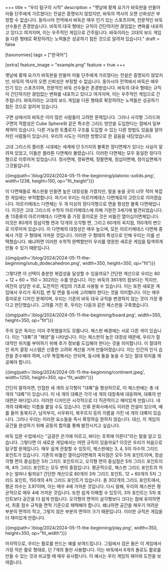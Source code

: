 +++
title = "우리 탐구의 시작"
description = "옛날에 황제 요가가 바둑판을 만들어 아들 단주에게 가르쳤다는 전설은 증명되지 않았지만, 바둑의 역사의 오랜 신뢰성은 부정할 수 없습니다. 동아시아 전역에서 바둑은 매우 인기 있는 스포츠이며, 전문적인 바둑 선수들은 존경받습니다. 바둑의 대국 형태는 규칙이 간단하지만 끊임없는 변화를 내포하고 있다고 여겨지며, 이는 우주적인 게임으로 간주됩니다. 바둑이라는 고대의 보드 게임을 다른 형태로 확장하려는 노력들은 성공하기 힘든 것으로 알려져 있습니다."
draft = false

[taxonomies]
tags = ["한국어"]

[extra]
feature_image = "example.png"
feature = true
+++

옛날에 황제 요가가 바둑판을 만들어 아들 단주에게 가르쳤다는 전설은 증명되지 않았지만, 바둑의 역사의 오랜 신뢰성은 부정할 수 없습니다. 동아시아 전역에서 바둑은 매우 인기 있는 스포츠이며, 전문적인 바둑 선수들은 존경받습니다. 바둑의 대국 형태는 규칙이 간단하지만 끊임없는 변화를 내포하고 있다고 여겨지며, 이는 우주적인 게임으로 간주됩니다. 바둑이라는 고대의 보드 게임을 다른 형태로 확장하려는 노력들은 성공하기 힘든 것으로 알려져 있습니다.

구면 상에서의 바둑은 이미 많은 사람들이 고려한 문제입니다. 그러나 사각형 그리드와 구면의 적합성은 Cube Sphere와 같은 특수한 그리드 방안을 도입한다는 점에서 일부 제약이 있습니다. 다른 가능한 토폴로지 구조를 도입할 수 있는 다른 방법도 있음을 알아차린 사람들이 있습니다. 우리의 시도는 이러한 방향으로 한 걸음을 내딛었습니다.

고대 그리스의 플라톤 시대에는 세계에 단 5가지의 볼록한 정다면체가 있다는 사실이 알려져 있었고, 이들은 플라톤 다면체라 불렸습니다. 이러한 다면체는 모두 동일한 정다각형으로 이루어져 있었습니다. 정사면체, 정육면체, 정팔면체, 정십이면체, 정이십면체가 그것들입니다.

{{img(path='/blog/2024/2024-05-11-the-beginning/platonic-solids.png', width=1238, height=150, op="fit_height")}}

이 다면체들로 체스판을 만들면 높은 대칭성을 가졌지만, 말을 놓을 곳이 너무 적어 복잡한 게임에는 부적합합니다. 여기서 우리는 아르키메데스 다면체로의 고민으로 이어졌습니다. 아르키메데스 다면체는 두 개 이상의 정다각형으로 면을 형성한 볼록 다면체입니다. 이것은 고대 그리스의 수학자 아르키메데스에 의해 기원전 3세기에 발견되었습니다. 총 13종류의 아르키메데스 다면체 중 가장 흥미로운 것은 비틀린 열이십이면체입니다. 이것은 80개의 정삼각형 면과 12개의 오각형 면, 그리고 60개의 꼭지점, 150개의 변으로 이루어져 있습니다. 이 다면체의 대칭성은 매우 높으며, 모든 아르키메데스 다면체 중에서 가장 구 형태에 가까운 것입니다. 이러한 구 형태의 특성으로 인해 우리는 이를 선택했습니다. 왜냐하면 이러한 수학적 완벽함만이 우리를 영원한 새로운 게임을 탐색하게 만들 수 있기 때문입니다.

{{img(path='/blog/2024/2024-05-11-the-beginning/snub_dodecahedron.png', width=350, height=350, op="fit")}}

그렇다면 이 선택이 충분한 복잡성을 달성할 수 있을까요? 간단한 계산으로 우리는 80 + 12 + 60 + 150 = 302라는 수를 얻습니다. 이는 바둑의 361개의 점보다는 적지만, 여전히 상당한 수로, 도전적인 게임의 기초로 사용될 수 있습니다.
이는 또한 새로운 게임에서 우리가 꼭지점, 변 및 면을 동시에 고려해야 한다는 것을 의미합니다. 이는 매우 흥미로운 디자인 문제이며, 우리는 기존의 바둑 대국 규칙을 변경하지 않는 것이 가장 좋다고 판단했습니다. 고려를 거친 후, 우리는 다음과 같은 체스판을 구축했습니다.

{{img(path='/blog/2024/2024-05-11-the-beginning/board.png', width=350, height=350, op="fit")}}

주의 깊은 독자는 이미 주목했을지도 모릅니다. 체스판 배경에는 서로 다른 색이 있습니다. 이는 "대륙"과 "해양"을 나타냅니다. 이는 체스판의 높은 대칭성 때문에, 우리가 절대적인 위치를 부여하기 위해 추가 정보를 도입해야 한다는 것을 의미합니다. 이 절대적인 위치 결정 시스템은 신중한 고려와 계산을 거쳐 만들어졌습니다. 이는 인간의 인식 습관을 준수해야 하며, 너무 복잡해서는 안되며, 동시에 돌을 놓을 수 있는 절대 위치를 제공해야 합니다.

{{img(path='/blog/2024/2024-05-11-the-beginning/continent.jpeg', width=1250, height=350, op="fit_width")}}

간단히 말하자면, 인접한 세 개의 오각형이 "대륙"을 형성하므로, 이 체스판에는 총 네 개의 "대륙"이 있습니다. 이 네 개의 대륙은 각각 네 개의 대칭축에 대응하며, 대륙의 반대편은 바다입니다. 이러한 디자인은 시각적으로 더 직관적이고 재미있게 만듭니다. 네 개의 대륙에는 이름을 붙일 수도 있습니다. 인류 문화사에서도 이러한 전설이 있으며, 예를 들어 동북지구, 남치부지, 서우화지, 북꾸르지 등의 이름을 가진 네 개의 대륙이 있습니다. 그러나 우리는 이러한 요소들을 즉시 확정하길 원하지 않습니다. 대신, 이 게임의 공간을 완성하기 위해 공동의 합의를 통해 발전시키고 싶습니다.

바둑 입문 수업에서는 "금광은 은가에 이르고, 바다는 초목에 이른다"라는 말을 알고 있습니다. 그렇다면 이 새로운 게임에서는 어떤 규칙이 있을까요? 이것은 우리가 처음으로 탐구할 문제입니다. 매우 쉽게 관찰할 수 있듯이, 체스판에는 3, 4, 5의 차수의 그리드 포인트가 있습니다. 기존의 비틀린 열이십이면체의 꼭지점은 모두 5차 포인트이며, 정삼각형 면의 중심점은 3차 그리드 포인트이고, 오각형 면의 중심점은 5차 그리드 포인트이며, 4차 그리드 포인트는 모두 변의 중점입니다. 평균적으로, 체스판 그리드 포인트의 차수는 얼마나 될까요? 간단한 계산으로 80개의 3차 그리드 포인트, 12 + 60개의 5차 그리드 포인트, 150개의 4차 그리드 포인트가 있습니다. 총 302개의 그리드 포인트에서, 평균 차수는 3.97이며, 이는 매우 4에 가까운 것입니다. 다시 말해, 우리의 체스판은 평균적으로 매우 4에 가까운 것입니다. 또한 쉽게 이해할 수 있듯이, 3차 포인트는 5차 포인트보다 공간을 더 쉽게 만듭니다. 오각형의 면적이 삼각형보다 크다는 점에 유의하면서, 최종 점수 규칙을 면적 기준으로 채택해야 합니다. 왜냐하면 공간을 채우기 어려운 부분의 면적이 작고, 그렇지 않은 부분의 면적이 크기 때문입니다. 이러한 규칙은 게임을 더 재미있게 만듭니다.

{{img(path='/blog/2024/2024-05-11-the-beginning/play.png', width=350, height=350, op="fit_width")}}

마지막으로, 우리는 활로를 만드는 예를 보여드립니다. 그림에서 검은 돌은 이 게임에서 가장 작은 활로 형태로, 단 7개의 돌만 사용합니다. 이는 바둑에서 6개의 돌로도 활로를 만들 수 있는 것과 비교할 때 매우 유사합니다. 이 예시는 우리 게임의 재미와 도전을 보여줍니다.



